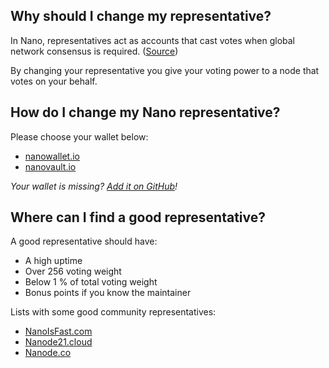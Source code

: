 ## Why should I change my representative?

In Nano, representatives act as accounts that cast votes when global network consensus is required. ([Source](https://nanowallet.io/))

By changing your representative you give your voting power to a node that votes on your behalf.

## How do I change my Nano representative?

Please choose your wallet below:

- [nanowallet.io](wallets/nanowalletio.md)
- [nanovault.io](wallets/nanovaultio.md)

_Your wallet is missing? [Add it on GitHub](https://github.com/nanotools/Change-Nano-Representative)!_

## Where can I find a good representative?

A good representative should have:
- A high uptime
- Over 256 voting weight
- Below 1 % of total voting weight
- Bonus points if you know the maintainer

Lists with some good community representatives:

- [NanoIsFast.com](https://nanoisfast.com/decentralized-nano-representatives/)
- [Nanode21.cloud](https://nanode21.cloud/representatives.php)
- [Nanode.co](https://www.nanode.co/representatives)
